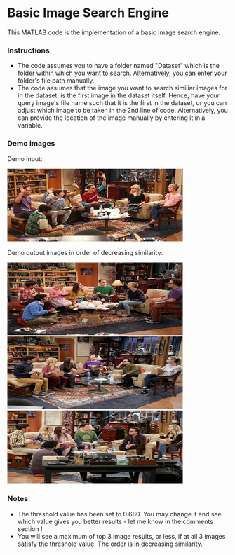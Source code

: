 # Basic Image Search Engine
This MATLAB code is the implementation of a basic image search engine.

### Instructions

- The code assumes you to have a folder named "Dataset" which is the folder within which you want to search. Alternatively, you can enter your folder's file path manually.
- The code assumes that the image you want to search similiar images for in the dataset, is the first image in the dataset itself. Hence, have your query image's file name such that it is the first in the dataset, or you can adjust which image to be taken in the 2nd line of code. Alternatively, you can provide the location of the image manually by entering it in a variable.

### Demo images

Demo input:

<img src="demo_pics/ip.jpg" alt="Demo input" width="400" height="166"/>

Demo output images in order of decreasing similarity:

<img src="demo_pics/op1.jpg" alt="Output 1" width="400" height="166"/>


<img src="demo_pics/op2.jpg" alt="Output 2" width="400" height="166"/>


<img src="demo_pics/op3.jpg" alt="Output 3" width="400" height="166"/>


### Notes

- The threshold value has been set to 0.680. You may change it and see which value gives you better results - let me know in the comments section !
- You will see a maximum of top 3 image results, or less, if at all 3 images satisfy the threshold value. The order is in decreasing similarity.
